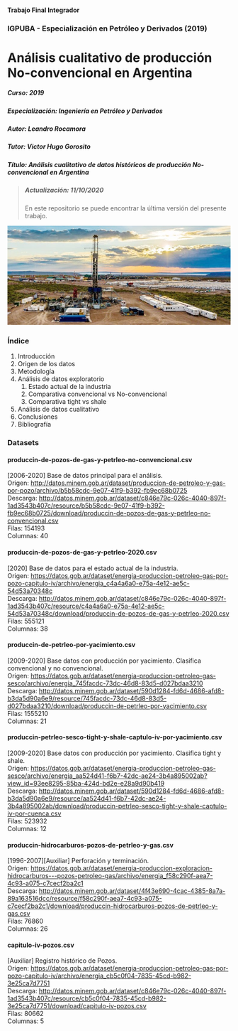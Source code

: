 #### Trabajo Final Integrador
### IGPUBA - Especialización en Petróleo y Derivados (2019)
# Análisis cualitativo de producción No-convencional en Argentina

##### Curso: 2019
##### Especialización: Ingeniería en Petróleo y Derivados
##### Autor: Leandro Rocamora
##### Tutor: Victor Hugo Gorosito
##### Título: Análisis cualitativo de datos históricos de producción No-convencional en Argentina
  
> ##### Actualización: 11/10/2020
> En este repositorio se puede encontrar la última versión del presente trabajo.

![Vaca Muerta, Argentina](images/vaca-muerta-neuquen.jpg)

### Índice

1. Introducción
2. Origen de los datos
3. Metodología
4. Análisis de datos exploratorio
	1. Estado actual de la industria
	2. Comparativa convencional vs No-convencional
	3. Comparativa tight vs shale
5. Análisis de datos cualitativo
6. Conclusiones
7. Bibliografía

### Datasets

#### produccin-de-pozos-de-gas-y-petrleo-no-convencional.csv
[2006-2020] Base de datos principal para el análisis.  
Origen: http://datos.minem.gob.ar/dataset/produccion-de-petroleo-y-gas-por-pozo/archivo/b5b58cdc-9e07-41f9-b392-fb9ec68b0725  
Descarga: http://datos.minem.gob.ar/dataset/c846e79c-026c-4040-897f-1ad3543b407c/resource/b5b58cdc-9e07-41f9-b392-fb9ec68b0725/download/produccin-de-pozos-de-gas-y-petrleo-no-convencional.csv  
Filas: 154193  
Columnas: 40  

#### produccin-de-pozos-de-gas-y-petrleo-2020.csv
[2020] Base de datos para el estado actual de la industria.  
Origen: https://datos.gob.ar/dataset/energia-produccion-petroleo-gas-por-pozo-capitulo-iv/archivo/energia_c4a4a6a0-e75a-4e12-ae5c-54d53a70348c  
Descarga: http://datos.minem.gob.ar/dataset/c846e79c-026c-4040-897f-1ad3543b407c/resource/c4a4a6a0-e75a-4e12-ae5c-54d53a70348c/download/produccin-de-pozos-de-gas-y-petrleo-2020.csv  
Filas: 555121  
Columnas: 38  

#### produccin-de-petrleo-por-yacimiento.csv
[2009-2020] Base datos con producción por yacimiento. Clasifica convencional y no convencional.  
Origen: https://datos.gob.ar/dataset/energia-produccion-petroleo-gas-sesco/archivo/energia_745facdc-73dc-46d8-83d5-d027bdaa3210  
Descarga: http://datos.minem.gob.ar/dataset/590d1284-fd6d-4686-afd8-b3da5d90a6e9/resource/745facdc-73dc-46d8-83d5-d027bdaa3210/download/produccin-de-petrleo-por-yacimiento.csv  
Filas: 1555210  
Columnas: 21  

#### produccin-petrleo-sesco-tight-y-shale-captulo-iv-por-yacimiento.csv
[2009-2020] Base datos con producción por yacimiento. Clasifica tight y shale.  
Origen: https://datos.gob.ar/dataset/energia-produccion-petroleo-gas-sesco/archivo/energia_aa524d41-f6b7-42dc-ae24-3b4a895002ab?view_id=93ee8295-85ba-424d-bd2e-e28a9d90b419  
Descarga: http://datos.minem.gob.ar/dataset/590d1284-fd6d-4686-afd8-b3da5d90a6e9/resource/aa524d41-f6b7-42dc-ae24-3b4a895002ab/download/produccin-petrleo-sesco-tight-y-shale-captulo-iv-por-cuenca.csv  
Filas: 523932  
Columnas: 12  

#### produccin-hidrocarburos-pozos-de-petrleo-y-gas.csv
[1996-2007][Auxiliar] Perforación y terminación.  
Origen: https://datos.gob.ar/dataset/energia-produccion-exploracion-hidrocarburos---pozos-petroleo-gas/archivo/energia_f58c290f-aea7-4c93-a075-c7cecf2ba2c1  
Descarga: http://datos.minem.gob.ar/dataset/4f43e690-4cac-4385-8a7a-89a163516dcc/resource/f58c290f-aea7-4c93-a075-c7cecf2ba2c1/download/produccin-hidrocarburos-pozos-de-petrleo-y-gas.csv  
Filas: 76860  
Columnas: 26  

#### capitulo-iv-pozos.csv
[Auxiliar] Registro histórico de Pozos.  
Origen: https://datos.gob.ar/dataset/energia-produccion-petroleo-gas-por-pozo-capitulo-iv/archivo/energia_cb5c0f04-7835-45cd-b982-3e25ca7d7751  
Descarga: http://datos.minem.gob.ar/dataset/c846e79c-026c-4040-897f-1ad3543b407c/resource/cb5c0f04-7835-45cd-b982-3e25ca7d7751/download/capitulo-iv-pozos.csv  
Filas: 80662  
Columnas: 5  